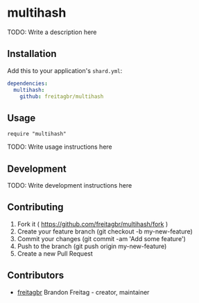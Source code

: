 # multihash

TODO: Write a description here

## Installation

Add this to your application's `shard.yml`:

```yaml
dependencies:
  multihash:
    github: freitagbr/multihash
```

## Usage

```crystal
require "multihash"
```

TODO: Write usage instructions here

## Development

TODO: Write development instructions here

## Contributing

1. Fork it ( https://github.com/freitagbr/multihash/fork )
2. Create your feature branch (git checkout -b my-new-feature)
3. Commit your changes (git commit -am 'Add some feature')
4. Push to the branch (git push origin my-new-feature)
5. Create a new Pull Request

## Contributors

- [freitagbr](https://github.com/freitagbr) Brandon Freitag - creator, maintainer
